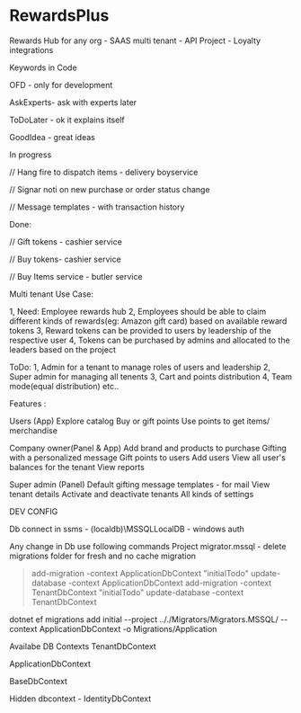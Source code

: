 # RewardsPlus
Rewards Hub for any org - SAAS multi tenant - API Project - Loyalty integrations

Keywords in Code

OFD - only for development 

AskExperts- ask with experts later

ToDoLater - ok it explains itself

GoodIdea - great ideas 


In progress

// Hang fire to dispatch items - delivery boyservice

// Signar noti on new purchase or order status change

// Message templates - with transaction history

Done:

// Gift tokens - cashier service

// Buy tokens- cashier service

// Buy Items service - butler service


Multi tenant Use Case: 

1, Need: Employee rewards hub 
2, Employees should be able to claim different kinds of rewards(eg: Amazon gift card) 
  based on available reward tokens
3, Reward tokens can be provided to users by leadership
  of the respective user
4, Tokens can be purchased by admins and allocated to the leaders based on the project 

ToDo:
1, Admin for a tenant to manage roles of users and leadership
2, Super admin for managing all tenents
3, Cart and points distribution
4, Team mode(equal distribution) etc..

Features :

Users (App)
Explore catalog
Buy or gift points
Use points to get items/ merchandise 

Company owner(Panel & App)
Add brand and products to purchase
Gifting with a personalized message
Gift points to users
Add users
View all user's balances for the tenant
View reports
     
 Super admin (Panel)
Default gifting message templates - for mail
View tenant details
Activate and deactivate tenants
All kinds of settings


DEV CONFIG 

Db connect in ssms - (localdb)\MSSQLLocalDB  - windows auth

Any change in Db use following commands
Project migrator.mssql - delete migrations folder for fresh and no cache migration

> add-migration -context ApplicationDbContext "initialTodo"
> update-database -context ApplicationDbContext 
add-migration -context TenantDbContext "initialTodo"
update-database -context TenantDbContext

dotnet ef migrations add initial --project .././Migrators/Migrators.MSSQL/ --context ApplicationDbContext -o Migrations/Application


Availabe DB Contexts
TenantDbContext

ApplicationDbContext

BaseDbContext

Hidden dbcontext - 
IdentityDbContext

